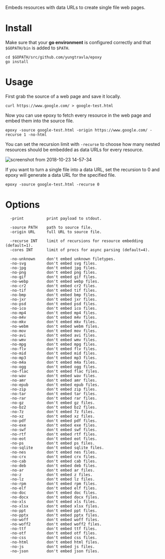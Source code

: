 Embeds resources with data URLs to create single file web pages.

# Install

Make sure that your **go environment** is configured correctly and that `$GOPATH/bin` is added to `$PATH`.

```
cd $GOPATH/src/github.com/yungtravla/epoxy
go install
```

# Usage

First grab the source of a web page and save it locally.

```
curl https://www.google.com/ > google-test.html
```

Now you can use epoxy to fetch every resource in the web page and embed them into the source file.

```
epoxy -source google-test.html -origin https://www.google.com/ -recurse 1 -no-html
```

You can set the recursion limit with `-recurse` to choose how many nested resources should be embedded as data URLs for every resource.

![screenshot from 2018-10-23 14-57-34](https://user-images.githubusercontent.com/29265684/47336874-c74e2c00-d6d4-11e8-8406-ef5ea430238d.png)

If you want to turn a single file into a data URL, set the recursion to 0 and epoxy will generate a data URL for the specified file.

```
epoxy -source google-test.html -recurse 0
```

# Options

```
  -print          print payload to stdout.

  -source PATH    path to source file.
  -origin URL     full URL to source file.

  -recurse INT    limit of recursions for resource embedding (default=1).
  -cores INT      limit of procs for async parsing (default=4).

  -no-unknown     don't embed unknown filetypes.
  -no-svg         don't embed svg files.
  -no-jpg         don't embed jpg files.
  -no-png         don't embed png files.
  -no-gif         don't embed gif files.
  -no-webp        don't embed webp files.
  -no-cr2         don't embed cr2 files.
  -no-tif         don't embed tif files.
  -no-bmp         don't embed bmp files.
  -no-jxr         don't embed jxr files.
  -no-psd         don't embed psd files.
  -no-ico         don't embed ico files.
  -no-mp4         don't embed mp4 files.
  -no-m4v         don't embed m4v files.
  -no-mkv         don't embed mkv files.
  -no-webm        don't embed webm files.
  -no-mov         don't embed mov files.
  -no-avi         don't embed avi files.
  -no-wmv         don't embed wmv files.
  -no-mpg         don't embed mpg files.
  -no-flv         don't embed flv files.
  -no-mid         don't embed mid files.
  -no-mp3         don't embed mp3 files.
  -no-m4a         don't embed m4a files.
  -no-ogg         don't embed ogg files.
  -no-flac        don't embed flac files.
  -no-wav         don't embed wav files.
  -no-amr         don't embed amr files.
  -no-epub        don't embed epub files.
  -no-zip         don't embed zip files.
  -no-tar         don't embed tar files.
  -no-rar         don't embed rar files.
  -no-gz          don't embed gz files.
  -no-bz2         don't embed bz2 files.
  -no-7z          don't embed 7z files.
  -no-xz          don't embed xz files.
  -no-pdf         don't embed pdf files.
  -no-exe         don't embed exe files.
  -no-swf         don't embed swf files.
  -no-rtf         don't embed rtf files.
  -no-eot         don't embed eot files.
  -no-ps          don't embed ps files.
  -no-sqlite      don't embed sqlite files.
  -no-nes         don't embed nes files.
  -no-crx         don't embed crx files.
  -no-cab         don't embed cab files.
  -no-deb         don't embed deb files.
  -no-ar          don't embed ar files.
  -no-z           don't embed z files.
  -no-lz          don't embed lz files.
  -no-rpm         don't embed rpm files.
  -no-elf         don't embed elf files.
  -no-doc         don't embed doc files.
  -no-docx        don't embed docx files.
  -no-xls         don't embed xls files.
  -no-xlsx        don't embed xlsx files.
  -no-ppt         don't embed ppt files.
  -no-pptx        don't embed pptx files.
  -no-woff        don't embed woff files.
  -no-woff2       don't embed woff2 files.
  -no-ttf         don't embed ttf files.
  -no-otf         don't embed otf files.
  -no-css         don't embed css files.
  -no-html        don't embed html files.
  -no-js          don't embed js files.
  -no-json        don't embed json files.
```